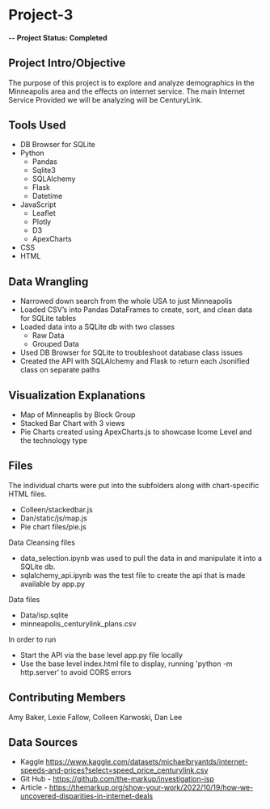 # Project-3

#### -- Project Status: Completed

## Project Intro/Objective
The purpose of this project is to explore and analyze demographics in the Minneapolis area and the effects on internet service. The main Internet Service Provided we will be analyzing will be CenturyLink. 

## Tools Used
- DB Browser for SQLite
- Python
  - Pandas
  - Sqlite3
  - SQLAlchemy
  - Flask
  - Datetime
- JavaScript
  - Leaflet
  - Plotly
  - D3
  - ApexCharts
- CSS
- HTML

## Data Wrangling
- Narrowed down search from the whole USA to just Minneapolis
- Loaded CSV’s into Pandas DataFrames to create, sort, and clean data for SQLite tables
- Loaded data into a SQLite db with two classes
  - Raw Data
  - Grouped Data
- Used DB Browser for SQLite to troubleshoot database class issues
- Created the API with SQLAlchemy and Flask to return each Jsonified class on separate paths

## Visualization Explanations 

- Map of Minneaplis by Block Group
- Stacked Bar Chart with 3 views
- Pie Charts created using ApexCharts.js to showcase Icome Level and the technology type 

## Files
The individual charts were put into the subfolders along with chart-specific HTML files. 
- Colleen/stackedbar.js
- Dan/static/js/map.js
- Pie chart files/pie.js

Data Cleansing files
- data_selection.ipynb was used to pull the data in and manipulate it into a SQLite db.
- sqlalchemy_api.ipynb was the test file to create the api that is made available by app.py

Data files
- Data/isp.sqlite
- minneapolis_centurylink_plans.csv

In order to run
- Start the API via the base level app.py file locally
- Use the base level index.html file to display, running 'python -m http.server' to avoid CORS errors





## Contributing Members

Amy Baker, Lexie Fallow, Colleen Karwoski, Dan Lee

## Data Sources
- Kaggle https://www.kaggle.com/datasets/michaelbryantds/internet-speeds-and-prices?select=speed_price_centurylink.csv
- Git Hub - https://github.com/the-markup/investigation-isp
- Article - https://themarkup.org/show-your-work/2022/10/19/how-we-uncovered-disparities-in-internet-deals
